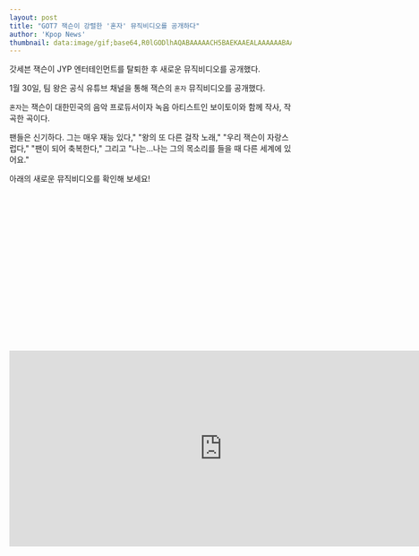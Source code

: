 ```yaml
---
layout: post
title: "GOT7 잭슨이 강렬한 '혼자' 뮤직비디오를 공개하다"
author: 'Kpop News'
thumbnail: data:image/gif;base64,R0lGODlhAQABAAAAACH5BAEKAAEALAAAAAABAAEAAAICTAEAOw==
---
```



갓세븐 잭슨이 JYP 엔터테인먼트를 탈퇴한 후 새로운 뮤직비디오를 공개했다.

1월 30일, 팀 왕은 공식 유튜브 채널을 통해 잭슨의 `혼자` 뮤직비디오를 공개했다.

`혼자`는 잭슨이 대한민국의 음악 프로듀서이자 녹음 아티스트인 보이토이와 함께 작사, 작곡한 곡이다.

팬들은 신기하다. 그는 매우 재능 있다," "왕의 또 다른 걸작 노래," "우리 잭슨이 자랑스럽다," "팬이 되어 축복한다," 그리고 "나는…나는 그의 목소리를 들을 때 다른 세계에 있어요."

아래의 새로운 뮤직비디오를 확인해 보세요!


<div class="video_wrapper" style="padding-top: 56.25%;">
    <iframe width="760" height="350" frameborder="0" allow="accelerometer; autoplay; clipboard-write; encrypted-media; gyroscope; picture-in-picture" allowfullscreen="" class="lazyload" src="https://www.youtube.com/embed/8QZXLF7Drvg"></iframe>
</div>
